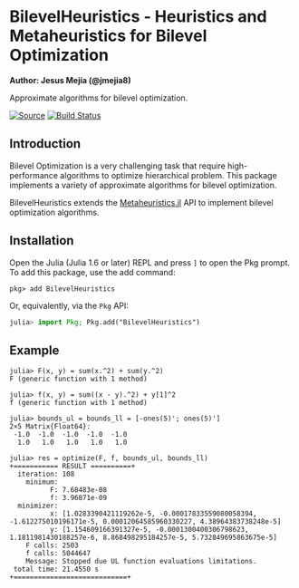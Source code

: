 # BilevelHeuristics - Heuristics and Metaheuristics for Bilevel Optimization

**Author: Jesus Mejía (@jmejia8)**

 Approximate algorithms for bilevel optimization.

[![Source](https://img.shields.io/badge/GitHub-source-green.svg)](https://github.com/jmejia8/BilevelHeuristics.jl)
[![Build Status](https://travis-ci.com/jmejia8/BilevelHeuristics.jl.svg?branch=main)](https://app.travis-ci.com/jmejia8/BilevelHeuristics.jl)

## Introduction

Bilevel Optimization is a very challenging task that require high-performance algorithms
to optimize hierarchical problem. This package implements a variety of approximate 
algorithms for bilevel optimization.

BilevelHeuristics extends the [Metaheuristics.jl](https://github.com/jmejia8/Metaheuristics.jl)
API to implement bilevel optimization algorithms.

## Installation

Open the Julia (Julia 1.6 or later) REPL and press `]` to open the Pkg prompt. To add this package, use the add command:

```
pkg> add BilevelHeuristics
```

Or, equivalently, via the `Pkg` API:

```julia
julia> import Pkg; Pkg.add("BilevelHeuristics")
```

## Example


```julia-repl
julia> F(x, y) = sum(x.^2) + sum(y.^2)
F (generic function with 1 method)

julia> f(x, y) = sum((x - y).^2) + y[1]^2
f (generic function with 1 method)

julia> bounds_ul = bounds_ll = [-ones(5)'; ones(5)']
2×5 Matrix{Float64}:
 -1.0  -1.0  -1.0  -1.0  -1.0
  1.0   1.0   1.0   1.0   1.0

julia> res = optimize(F, f, bounds_ul, bounds_ll)
+=========== RESULT ==========+
  iteration: 108
    minimum: 
          F: 7.68483e-08
          f: 3.96871e-09
  minimizer: 
          x: [1.0283390421119262e-5, -0.00017833559080058394, -1.612275010196171e-5, 0.00012064585960330227, 4.38964383738248e-5]
          y: [1.154609166391327e-5, -0.0001300400306798623, 1.1811981430188257e-6, 8.868498295184257e-5, 5.732849695863675e-5]
    F calls: 2503
    f calls: 5044647
    Message: Stopped due UL function evaluations limitations. 
 total time: 21.4550 s
+============================+
```
